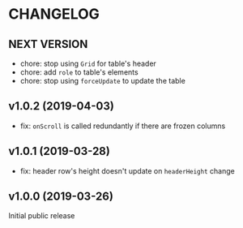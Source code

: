 # CHANGELOG

## NEXT VERSION

- chore: stop using `Grid` for table's header
- chore: add `role` to table's elements
- chore: stop using `forceUpdate` to update the table

## v1.0.2 (2019-04-03)

- fix: `onScroll` is called redundantly if there are frozen columns

## v1.0.1 (2019-03-28)

- fix: header row's height doesn't update on `headerHeight` change

## v1.0.0 (2019-03-26)

Initial public release
